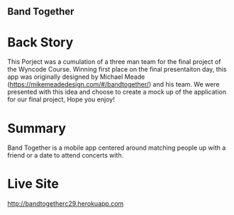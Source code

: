 ## Band Together

# Back Story
This Porject was a cumulation of a three man team for the final project of the Wyncode Course. Winning first place on the final presentaiton day, this app was originally designed by Michael Meade (https://mikemeadedesign.com/#/bandtogether/) and his team. We were presented with this idea and choose to create a mock up of the application for our final project, Hope you enjoy!

# Summary
Band Together is a mobile app centered around matching people up with a friend or a date to attend concerts with.

# Live Site
http://bandtogetherc29.herokuapp.com
